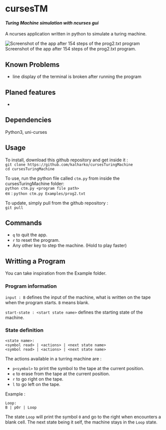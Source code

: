 # **cursesTM**

#### *Turing Machine simulation with ncurses gui*
A ncurses application written in python to simulate a turing machine.


![Screenshot of the app after 154 steps of the prog2.txt program](/ScreenShots/prog_screenshot.png)
Screenshot of the app after 154 steps of the prog2.txt program.

## **Known Problems**
- line display of the terminal is broken after running the program

## **Planed features**
-


## Dependencies
Python3, uni-curses

## Usage
To install, download this github repository and get inside it :  
`git clone https://github.com/kalharko/cursesTuringMachine`  
`cd cursesTuringMachine`

To use, run the python file called `ctm.py` from inside the cursesTuringMachine folder:  
 `python ctm.py <program file path>`  
 ex : `python ctm.py Examples/prog2.txt`

 To update, simply pull from the github repository :  
 `git pull`  

## Commands

- `q` to quit the app.
- `r` to reset the program.
- Any other key to step the machine. (Hold to play faster)


## **Writting a Program**
You can take inspiration from the Example folder.

### Program information

`input : B` defines the input of the machine, what is written on the tape when the program starts. `B` means blank.  

`start-state : <start state name>` defines the starting state of the machine.  

### State definition

```
<state name>:
<symbol read> | <actions> | <next state name>
<symbol read> | <actions> | <next state name>
```

The actions available in a turring machine are :
- `p<symbol>` to print the symbol to the tape at the current position.
- `e` to erase from the tape at the current position.
- `r` to go right on the tape.
- `l` to go left on the tape.

Example :  
```
Loop:
B | p0r | Loop
```

The state `Loop` will print the symbol `0` and go to the right when encounters a blank cell. The next state being it self, the machine stays in the `Loop` state.
